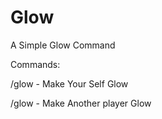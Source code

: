 # Glow
A Simple Glow Command

Commands:

/glow -  Make Your Self Glow

/glow <player>  -  Make Another player Glow
